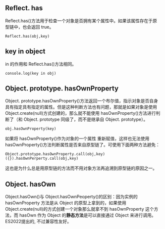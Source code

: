 ## Reflect. has
Reflect.has()方法用于检查一个对象是否拥有某个属性中。如果该属性存在于原型链中，也会返回 true。
```
Reflect.has(obj,key)
```
## key in object
in 的作用和 Reflect.has()方法相同。
```
console.log(key in obj)
```

## Object. prototype. hasOwnProperty
Object. prototype.hasOwnProperty()方法返回一个布尔值，指示对象是否自身具有指定具有指定的属性。但是这种判断方法也有问题，那就是如果对象是使用 Object.create(null)方式创建的，那么就不能使用 hasOwnProperty()方法进行判断了（和 Object. prototype 同级了，而不是继承自 Object. prototype）。
```
obj.hasOwnProperty(key)
```

如果将 hasOwnProperty()作为对象的一个属性 重新赋值，这样也无法使用 hasOwnProperty()方法判断属性是否来自原型链了。可使用下面两种方法避免：
```
Object.prototype.hasOwnProperty.call(obj,key)
({}).hasOwnPerperty.call(obj,key)
```
这也是为什么总是用原型链的方法而不用对象方法再追溯到原型链的原因之一。

## Object. hasOwn
Object.hasOwn()与 Object.hasOwnPeoperty()的区别：因为实例的 hasOwnProperty 方法是从 Object 的原型上拿到的，如果使用 Object.create(null)的方式创建一个对象那么就拿不到 hasOwnProperty 这个方法，而 hasOwn 作为 Object 的**静态方法**是可以直接通过 Object 来进行调用。ES2022提出的, 不过兼容性友好。